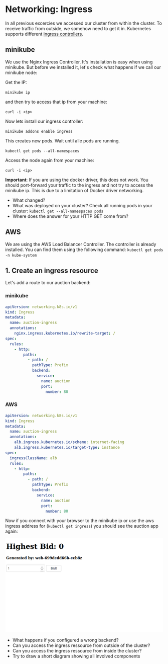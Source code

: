 # Networking: Ingress

In all previous excercies we accessed our cluster from within the cluster. To receive traffic from outside, we somehow need to get it in. Kubernetes supports different [ingress controllers](https://kubernetes.io/docs/concepts/services-networking/ingress/#ingress-controllers).

## minikube

We use the Nginx Ingress Controller. It's installation is easy when using minikube. But before we installed it, let's check what happens if we call our minikube node:

Get the IP:

`minikube ip`

and then try to access that ip from your machine:

`curl -i <ip>`

Now lets install our ingress controller:

`minikube addons enable ingress`

This creates new pods. Wait until alle pods are running.

`kubectl get pods --all-namespaces`

Access the node again from your machine:

`curl -i <ip>`

**Important**: If you are using the docker driver, this does not work. You should port-forward your traffic to the ingress and not try to access the minikube ip. This is due to a limitation of Docker driver networking.

- What changed?
- What was deployed on your cluster? Check all running pods in your cluster: `kubectl get --all-namespaces pods`
- Where does the answer for your HTTP GET come from?

## AWS

We are using the AWS Load Balancer Controller. The controller is already installed.
You can find them using the following command:
`kubectl get pods -n kube-system`

## 1. Create an ingress resource

Let's add a route to our auction backend:

### minikube

```yaml
apiVersion: networking.k8s.io/v1
kind: Ingress
metadata:
  name: auction-ingress
  annotations:
    nginx.ingress.kubernetes.io/rewrite-target: /
spec:
  rules:
    - http:
        paths:
          - path: /
            pathType: Prefix
            backend:
              service:
                name: auction
                port:
                  number: 80
```

### AWS

```yaml
apiVersion: networking.k8s.io/v1
kind: Ingress
metadata:
  name: auction-ingress
  annotations:
    alb.ingress.kubernetes.io/scheme: internet-facing
    alb.ingress.kubernetes.io/target-type: instance
spec:
  ingressClassName: alb
  rules:
    - http:
        paths:
          - path: /
            pathType: Prefix
            backend:
              service:
                name: auction
                port:
                  number: 80
```

Now if you connect with your browser to the minikube ip or use the aws ingress address for (`kubectl get ingress`) you should see the auction app again:

![Webapp](webapp.png "Auction App")

- What happens if you configured a wrong backend?
- Can you access the ingress ressource from outside of the cluster?
- Can you access the ingress ressource from inside the cluster?
- Try to draw a short diagram showing all involved components
